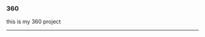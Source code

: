 ### 360

this is my 360 project

<script src="//360.vizor.io/scripts/embed.js" data-vizorurl="https://360.vizor.io/embed/v/3vybg" ></script>

***
